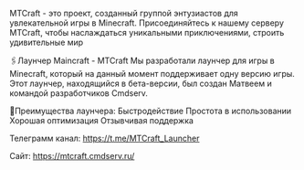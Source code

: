 MTCraft - это проект, созданный группой энтузиастов для увлекательной игры в Minecraft. Присоединяйтесь к нашему серверу MTCraft, чтобы наслаждаться уникальными приключениями, строить удивительные мир

🖇️Лаунчер Maincraft - MTCraft
Мы разработали лаунчер для игры в Minecraft, который на данный момент поддерживает одну версию игры. Этот лаунчер, находящийся в бета-версии, был создан Матвеем и командой разработчиков Cmdserv.

💊Преимущества лаунчера:
Быстродействие
Простота в использовании
Хорошая оптимизация
Отзывчивая поддержка

Телеграмм канал: https://t.me/MTCraft_Launcher

Сайт: https://mtcraft.cmdserv.ru/
